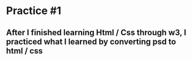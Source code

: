 # Practice #1
## After I finished learning Html / Css through w3, I practiced what I learned by converting psd to html / css
